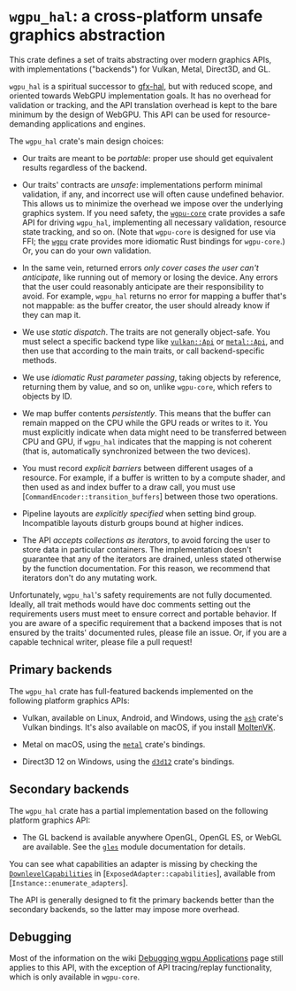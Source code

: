 # `wgpu_hal`: a cross-platform unsafe graphics abstraction

This crate defines a set of traits abstracting over modern graphics APIs,
with implementations ("backends") for Vulkan, Metal, Direct3D, and GL.

`wgpu_hal` is a spiritual successor to
[gfx-hal](https://github.com/gfx-rs/gfx), but with reduced scope, and
oriented towards WebGPU implementation goals. It has no overhead for
validation or tracking, and the API translation overhead is kept to the bare
minimum by the design of WebGPU. This API can be used for resource-demanding
applications and engines.

The `wgpu_hal` crate's main design choices:

- Our traits are meant to be *portable*: proper use
  should get equivalent results regardless of the backend.

- Our traits' contracts are *unsafe*: implementations perform minimal
  validation, if any, and incorrect use will often cause undefined behavior.
  This allows us to minimize the overhead we impose over the underlying
  graphics system. If you need safety, the [`wgpu-core`] crate provides a
  safe API for driving `wgpu_hal`, implementing all necessary validation,
  resource state tracking, and so on. (Note that `wgpu-core` is designed for
  use via FFI; the [`wgpu`] crate provides more idiomatic Rust bindings for
  `wgpu-core`.) Or, you can do your own validation.

- In the same vein, returned errors *only cover cases the user can't
  anticipate*, like running out of memory or losing the device. Any errors
  that the user could reasonably anticipate are their responsibility to
  avoid. For example, `wgpu_hal` returns no error for mapping a buffer that's
  not mappable: as the buffer creator, the user should already know if they
  can map it.

- We use *static dispatch*. The traits are not
  generally object-safe. You must select a specific backend type
  like [`vulkan::Api`] or [`metal::Api`], and then use that
  according to the main traits, or call backend-specific methods.

- We use *idiomatic Rust parameter passing*,
  taking objects by reference, returning them by value, and so on,
  unlike `wgpu-core`, which refers to objects by ID.

- We map buffer contents *persistently*. This means that the buffer
  can remain mapped on the CPU while the GPU reads or writes to it.
  You must explicitly indicate when data might need to be
  transferred between CPU and GPU, if `wgpu_hal` indicates that the
  mapping is not coherent (that is, automatically synchronized
  between the two devices).

- You must record *explicit barriers* between different usages of a
  resource. For example, if a buffer is written to by a compute
  shader, and then used as and index buffer to a draw call, you
  must use [`CommandEncoder::transition_buffers`] between those two
  operations.

- Pipeline layouts are *explicitly specified* when setting bind
  group. Incompatible layouts disturb groups bound at higher indices.

- The API *accepts collections as iterators*, to avoid forcing the user to
  store data in particular containers. The implementation doesn't guarantee
  that any of the iterators are drained, unless stated otherwise by the
  function documentation. For this reason, we recommend that iterators don't
  do any mutating work.

Unfortunately, `wgpu_hal`'s safety requirements are not fully documented.
Ideally, all trait methods would have doc comments setting out the
requirements users must meet to ensure correct and portable behavior. If you
are aware of a specific requirement that a backend imposes that is not
ensured by the traits' documented rules, please file an issue. Or, if you are
a capable technical writer, please file a pull request!

[`wgpu-core`]: https://crates.io/crates/wgpu-core
[`wgpu`]: https://crates.io/crates/wgpu
[`vulkan::Api`]: vulkan/struct.Api.html
[`metal::Api`]: metal/struct.Api.html

## Primary backends

The `wgpu_hal` crate has full-featured backends implemented on the following
platform graphics APIs:

- Vulkan, available on Linux, Android, and Windows, using the [`ash`] crate's
  Vulkan bindings. It's also available on macOS, if you install [MoltenVK].

- Metal on macOS, using the [`metal`] crate's bindings.

- Direct3D 12 on Windows, using the [`d3d12`] crate's bindings.

[`ash`]: https://crates.io/crates/ash
[MoltenVK]: https://github.com/KhronosGroup/MoltenVK
[`metal`]: https://crates.io/crates/metal
[`d3d12`]: ahttps://crates.io/crates/d3d12

## Secondary backends

The `wgpu_hal` crate has a partial implementation based on the following
platform graphics API:

- The GL backend is available anywhere OpenGL, OpenGL ES, or WebGL are
  available. See the [`gles`] module documentation for details.

[`gles`]: gles/index.html

You can see what capabilities an adapter is missing by checking the
[`DownlevelCapabilities`][tdc] in [`ExposedAdapter::capabilities`], available
from [`Instance::enumerate_adapters`].

The API is generally designed to fit the primary backends better than the
secondary backends, so the latter may impose more overhead.

[tdc]: wgt::DownlevelCapabilities

## Debugging

Most of the information on the wiki [Debugging wgpu Applications][wiki-debug]
page still applies to this API, with the exception of API tracing/replay
functionality, which is only available in `wgpu-core`.

[wiki-debug]: https://github.com/gfx-rs/wgpu/wiki/Debugging-wgpu-Applications

